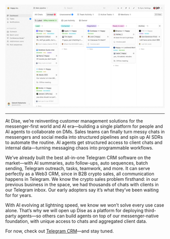 [<img src="dashboard_new.png" alt="Dise Telegram CRM" />](https://www.disecrm.com/)

---

At Dise, we’re reinventing customer management solutions for the messenger-first world and AI era—building a single platform for people and AI agents to collaborate on DMs. Sales teams can finally turn messy chats in messengers and social media into structured pipelines and spin up AI SDRs to automate the routine. AI agents get structured access to client chats and internal data—turning messaging chaos into programmable workflows.

We’ve already built the best all-in-one Telegram CRM software on the market—with AI summaries, auto follow-ups, auto sequences, batch sending, Telegram outreach, tasks, teamwork, and more. It can serve perfectly as a Web3 CRM, since in B2B crypto sales, all communication happens in Telegram. We know the crypto sales problem firsthand: in our previous business in the space, we had thousands of chats with clients in our Telegram inbox. Our early adopters say it’s what they’ve been waiting for for years.

With AI evolving at lightning speed, we know we won’t solve every use case alone. That’s why we will open up Dise as a platform for deploying third-party agents—so others can build agents on top of our messenger-native foundation, with unique access to chats and aggregated client data.

For now, check out [Telegram CRM](https://www.disecrm.com/)—and stay tuned.
